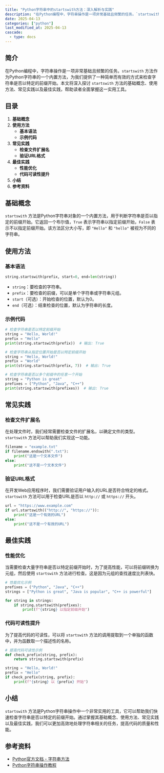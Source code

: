 ```yaml
---
title: "Python字符串中的startswith方法：深入解析与实践"
description: "在Python编程中，字符串操作是一项非常基础且频繁的任务。`startswith` 方法作为Python字符串的一个内置方法，为我们提供了一种简单而有效的方式来检查字符串是否以特定的前缀开始。本文将深入探讨 `startswith` 方法的基础概念、使用方法、常见实践以及最佳实践，帮助读者全面掌握这一实用工具。"
date: 2025-04-13
categories: ["python"]
last_modified_at: 2025-04-13
cascade:
  - type: docs
---
```



## 简介
在Python编程中，字符串操作是一项非常基础且频繁的任务。`startswith` 方法作为Python字符串的一个内置方法，为我们提供了一种简单而有效的方式来检查字符串是否以特定的前缀开始。本文将深入探讨 `startswith` 方法的基础概念、使用方法、常见实践以及最佳实践，帮助读者全面掌握这一实用工具。

<!-- more -->
## 目录
1. **基础概念**
2. **使用方法**
    - **基本语法**
    - **示例代码**
3. **常见实践**
    - **检查文件扩展名**
    - **验证URL格式**
4. **最佳实践**
    - **性能优化**
    - **代码可读性提升**
5. **小结**
6. **参考资料**

## 基础概念
`startswith` 方法是Python字符串对象的一个内置方法，用于判断字符串是否以指定的前缀开始。它返回一个布尔值，`True` 表示字符串以指定前缀开始，`False` 表示不以指定前缀开始。该方法区分大小写，即 `"Hello"` 和 `"hello"` 被视为不同的字符串。

## 使用方法
### 基本语法
```python
string.startswith(prefix, start=0, end=len(string))
```
- `string`：要检查的字符串。
- `prefix`：要检查的前缀，可以是单个字符串或字符串元组。
- `start`（可选）：开始检查的位置，默认为0。
- `end`（可选）：结束检查的位置，默认为字符串的长度。

### 示例代码
```python
# 检查字符串是否以特定前缀开始
string = "Hello, World!"
prefix = "Hello"
print(string.startswith(prefix))  # 输出: True

# 检查字符串从指定位置开始是否以特定前缀开始
string = "Hello, World!"
prefix = "World"
print(string.startswith(prefix, 7))  # 输出: True

# 检查字符串是否以多个前缀中的任意一个开始
string = "Python is great"
prefixes = ("Python", "Java", "C++")
print(string.startswith(prefixes))  # 输出: True
```

## 常见实践
### 检查文件扩展名
在处理文件时，我们经常需要检查文件的扩展名，以确定文件的类型。`startswith` 方法可以帮助我们实现这一功能。
```python
filename = "example.txt"
if filename.endswith(".txt"):
    print("这是一个文本文件")
else:
    print("这不是一个文本文件")
```

### 验证URL格式
在开发Web应用程序时，我们需要验证用户输入的URL是否符合特定的格式。`startswith` 方法可以用于检查URL是否以 `http://` 或 `https://` 开头。
```python
url = "https://www.example.com"
if url.startswith(("http://", "https://")):
    print("这是一个有效的URL")
else:
    print("这不是一个有效的URL")
```

## 最佳实践
### 性能优化
当需要检查大量字符串是否以特定前缀开始时，为了提高性能，可以将前缀转换为元组，然后使用 `startswith` 方法进行检查。这是因为元组的查找速度比列表快。
```python
# 性能优化示例
prefixes = ("Python", "Java", "C++")
strings = ["Python is great", "Java is popular", "C++ is powerful"]

for string in strings:
    if string.startswith(prefixes):
        print(f"{string} 以指定前缀开始")
```

### 代码可读性提升
为了提高代码的可读性，可以将 `startswith` 方法的调用提取到一个单独的函数中，并为函数取一个描述性的名称。
```python
# 提高代码可读性示例
def check_prefix(string, prefix):
    return string.startswith(prefix)

string = "Hello, World!"
prefix = "Hello"
if check_prefix(string, prefix):
    print(f"{string} 以 {prefix} 开始")
```

## 小结
`startswith` 方法是Python字符串操作中一个非常实用的工具，它可以帮助我们快速检查字符串是否以特定的前缀开始。通过掌握其基础概念、使用方法、常见实践以及最佳实践，我们可以更加高效地处理字符串相关的任务，提高代码的质量和性能。

## 参考资料
- [Python官方文档 - 字符串方法](https://docs.python.org/3/library/stdtypes.html#string-methods)
- [Python字符串操作教程](https://www.tutorialspoint.com/python3/python3_string.htm)